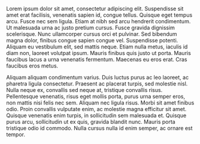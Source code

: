 Lorem ipsum dolor sit amet, consectetur adipiscing elit. Suspendisse sit amet erat facilisis, venenatis sapien id, congue tellus. Quisque eget tempus arcu. Fusce nec sem ligula. Etiam at nibh sed arcu hendrerit condimentum. Ut malesuada urna ac justo pretium cursus. Fusce gravida dignissim scelerisque. Nunc ullamcorper cursus orci et pulvinar. Sed bibendum magna dolor, finibus congue sapien congue vel. Suspendisse potenti. Aliquam eu vestibulum elit, sed mattis neque. Etiam nulla metus, iaculis id diam non, laoreet volutpat ipsum. Mauris finibus quis justo ut porta. Mauris faucibus lacus a urna venenatis fermentum. Maecenas eu eros erat. Cras faucibus eros metus.

Aliquam aliquam condimentum varius. Duis luctus purus ac leo laoreet, ac pharetra ligula consectetur. Praesent ac placerat turpis, sed molestie nisl. Nulla neque ex, convallis sed neque at, tristique convallis risus. Pellentesque venenatis, risus eget mollis porta, purus urna semper eros, non mattis nisi felis nec sem. Aliquam nec ligula risus. Morbi sit amet finibus odio. Proin convallis vulputate enim, ac molestie magna efficitur sit amet. Quisque venenatis enim turpis, in sollicitudin sem malesuada et. Quisque purus arcu, sollicitudin ut ex quis, gravida blandit nunc. Mauris porta tristique odio id commodo. Nulla cursus nulla id enim semper, ac ornare est tempor.